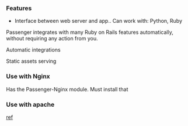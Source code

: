### Features

- Interface between web server and app.. 
Can work with: Python, Ruby

Passenger integrates with many Ruby on Rails features automatically, without requiring any
action from you. 

Automatic integrations

Static assets serving

### Use with Nginx

Has the Passenger-Nginx module. Must install that

### Use with apache

[ref](https://www.phusionpassenger.com/library/walkthroughs/deploy/python/ownserver/apache/oss/bionic/deploy_app.html)
